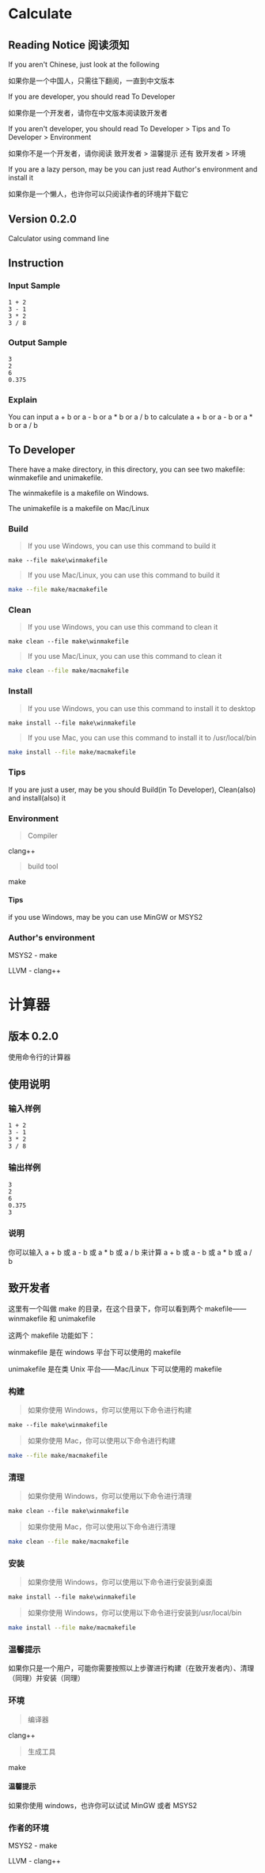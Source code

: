 # Calculate

## Reading Notice 阅读须知

If you aren't Chinese, just look at the following

如果你是一个中国人，只需往下翻阅，一直到中文版本

If you are developer, you should read To Developer

如果你是一个开发者，请你在中文版本阅读致开发者

If you aren't developer, you should read To Developer > Tips and To Developer > Environment

如果你不是一个开发者，请你阅读 致开发者 > 温馨提示 还有 致开发者 > 环境

If you are a lazy person, may be you can just read Author's environment and install it

如果你是一个懒人，也许你可以只阅读作者的环境并下载它

## Version 0.2.0

Calculator using command line

## Instruction

### Input Sample

```
1 + 2
3 - 1
3 * 2
3 / 8
```

### Output Sample

```
3
2
6
0.375
```

### Explain

You can input a + b or a - b or a \* b or a / b to calculate a + b or a - b or a \* b or a / b

## To Developer

There have a make directory, in this directory, you can see two makefile: winmakefile and unimakefile.

The winmakefile is a makefile on Windows.

The unimakefile is a makefile on Mac/Linux

### Build

> If you use Windows, you can use this command to build it

```shell
make --file make\winmakefile
```

> If you use Mac/Linux, you can use this command to build it

```bash
make --file make/macmakefile
```

### Clean

> If you use Windows, you can use this command to clean it

```shell
make clean --file make\winmakefile
```

> If you use Mac/Linux, you can use this command to clean it

```bash
make clean --file make/macmakefile
```

### Install

> If you use Windows, you can use this command to install it to desktop

```shell
make install --file make\winmakefile
```

> If you use Mac, you can use this command to install it to /usr/local/bin

```bash
make install --file make/macmakefile
```

### Tips

If you are just a user, may be you should Build(in To Developer), Clean(also) and install(also) it

### Environment

> Compiler

clang++

> build tool

make

#### Tips

if you use Windows, may be you can use MinGW or MSYS2

### Author's environment

MSYS2 - make

LLVM - clang++

# 计算器

## 版本 0.2.0

使用命令行的计算器

## 使用说明

### 输入样例

```
1 + 2
3 - 1
3 * 2
3 / 8

```

### 输出样例

```
3
2
6
0.375
3
```

### 说明

你可以输入 a + b 或 a - b 或 a \* b 或 a / b 来计算 a + b 或 a - b 或 a \* b 或 a / b

## 致开发者

这里有一个叫做 make 的目录，在这个目录下，你可以看到两个 makefile——winmakefile 和 unimakefile

这两个 makefile 功能如下：

winmakefile 是在 windows 平台下可以使用的 makefile

unimakefile 是在类 Unix 平台——Mac/Linux 下可以使用的 makefile

### 构建

> 如果你使用 Windows，你可以使用以下命令进行构建

```shell
make --file make\winmakefile
```

> 如果你使用 Mac，你可以使用以下命令进行构建

```bash
make --file make/macmakefile
```

### 清理

> 如果你使用 Windows，你可以使用以下命令进行清理

```shell
make clean --file make\winmakefile
```

> 如果你使用 Mac，你可以使用以下命令进行清理

```bash
make clean --file make/macmakefile
```

### 安装

> 如果你使用 Windows，你可以使用以下命令进行安装到桌面

```shell
make install --file make\winmakefile
```

> 如果你使用 Windows，你可以使用以下命令进行安装到/usr/local/bin

```bash
make install --file make/macmakefile
```

### 温馨提示

如果你只是一个用户，可能你需要按照以上步骤进行构建（在致开发者内）、清理（同理）并安装（同理）

### 环境

> 编译器

clang++

> 生成工具

make

#### 温馨提示

如果你使用 windows，也许你可以试试 MinGW 或者 MSYS2

### 作者的环境

MSYS2 - make

LLVM - clang++
